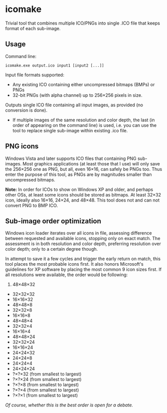 ﻿# icomake
Trivial tool that combines multiple ICO/PNGs into single .ICO file that keeps format of each sub-image.

## Usage
Command line:

    icomake.exe output.ico input1 [input2 [...]]

Input file formats supported:
* Any existing ICO containing either uncompressed bitmaps (BMPs) or PNGs
* 32-bit PNGs (with alpha channel) up to 256×256 pixels in size.

Outputs single ICO file containing all input images, as provided (no conversion is done).

* If multiple images of the same resolution and color depth, the last (in order of appearing on the command line) is used, i.e. you can use the tool to replace single sub-image within existing .ico file.

## PNG icons

Windows Vista and later supports ICO files that containing PNG sub-images. Most graphics applications (at least those that I use) will only save the 256×256 one as PNG, but all, even 16×16, can safely be PNGs too. Thus enter the purpose of this tool, as PNGs are by magnitudes smaller than uncompressed bitmaps.

**Note:** In order for ICOs to show on Windows XP and older, and perhaps other OSs, at least some icons should be stored as bitmaps. At least 32×32 icon, ideally also 16×16, 24×24, and 48×48. This tool does not and can not convert PNG to BMP ICO.

## Sub-image order optimization

Windows icon loader iterates over all icons in file, assessing difference between requested and available icons, stopping only on exact match. The assessment is in both resolution and color depth, preferring resolution over color depth; only to a certain degree though.

In attempt to save it a few cycles and trigger the early return on match, this tool places the most probable icons first. It also honors Microsoft's guidelines for XP software by placing the most common 9 icon sizes first. If all resolutions were available, the order would be following:

1. 48×48×32
* 32×32×32
* 16×16×32
* 48×48×8
* 32×32×8
* 16×16×8
* 48×48×4
* 32×32×4
* 16×16×4
* 48×48×24
* 32×32×24
* 16×16×24
* 24×24×32
* 24×24×8
* 24×24×4
* 24×24×24
* ?×?×32 (from smallest to largest)
* ?×?×24 (from smallest to largest)
* ?×?×8 (from smallest to largest)
* ?×?×4 (from smallest to largest)
* ?×?×1 (from smallest to largest)

*Of course, whether this is the best order is open for a debate.*